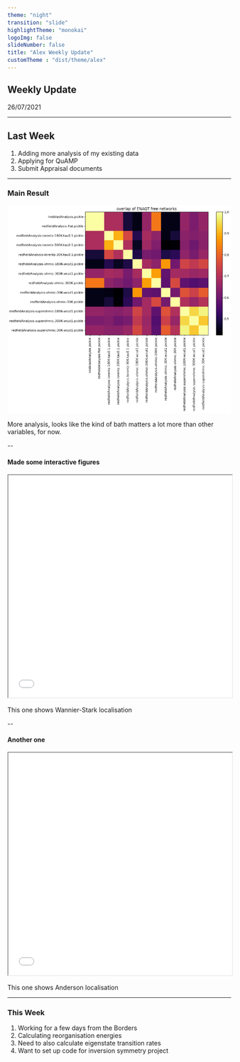 ```yaml
---
theme: "night"
transition: "slide"
highlightTheme: "monokai"
logoImg: false
slideNumber: false
title: "Alex Weekly Update"
customTheme : "dist/theme/alex"
---
```


## Weekly Update

26/07/2021

---

## Last Week

1. Adding more analysis of my existing data
2. Applying for QuAMP
3. Submit Appraisal documents


---

### Main Result

<!-- .slide: data-background="#dddddd" -->

![Appraisal Screenshot](img/wk90_correlation.png)

More analysis, looks like the kind of bath matters a lot more than other variables, for now.

--

#### Made some interactive figures

<section>
  <iframe src="img/wannier-N10.html" title="Wannier-Stark localisation of length 10 chain" height = "500" width = "100%" style = "background: #F0EAD6"></iframe>
  <p> This one shows Wannier-Stark localisation </p>
</section>

--

#### Another one

<section>
  <iframe src="img/anderson-N10.html" title="Anderson localisation of length 10 chain" height = "500" width = "100%" style = "background: #F0EAD6"></iframe>
  <p> This one shows Anderson localisation </p>
</section>

---


### This Week

1. Working for a few days from the Borders
2. Calculating reorganisation energies
3. Need to also calculate eigenstate transition rates
4. Want to set up code for inversion symmetry project